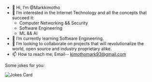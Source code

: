 - 👋 Hi, I’m @Markkimotho
- 👀 I’m interested in the Internet Technology and all the concepts that succeed it:
    * Computer Networking && Security
    * Software Engineering
    * ML && AI
- 🌱 I’m currently learning Software Engineering.  
- 💞️ I’m looking to collaborate on projects that will revolutionalize the world, open source and industry proprietary alike. 
- 📫 How to reach me; Email-- kimothomark93@gmail.com

<!-- Markdown Jokes -->
Some jokes for you:

   ![Jokes Card](https://readme-jokes.vercel.app/api)
